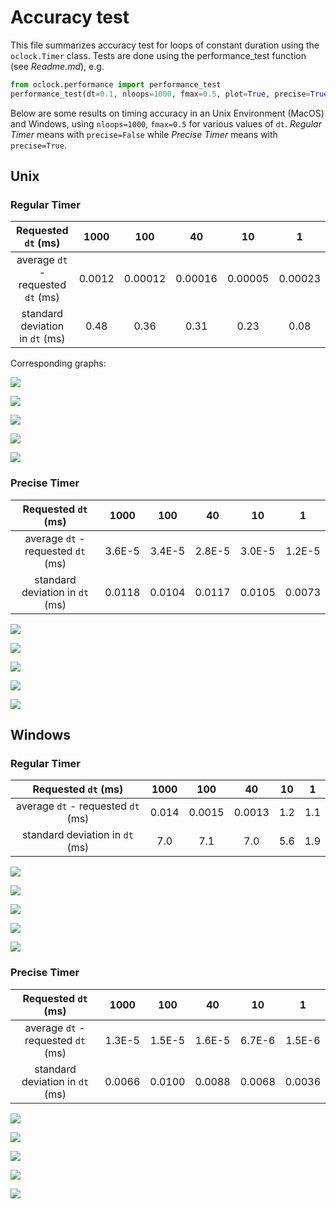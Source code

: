 
# Accuracy test

This file summarizes accuracy test for loops of constant duration using the `oclock.Timer` class. Tests are done using the performance_test function (see *Readme.md*), e.g.
```python
from oclock.performance import performance_test
performance_test(dt=0.1, nloops=1000, fmax=0.5, plot=True, precise=True)
```

Below are some results on timing accuracy in an Unix Environment (MacOS) and Windows, using `nloops=1000`, `fmax=0.5` for various values of `dt`. *Regular Timer* means with `precise=False` while *Precise Timer* means with `precise=True`.

## Unix

### Regular Timer

|         Requested `dt` (ms)        |  1000  |   100   |   40    |   10    |    1    |
|:----------------------------------:|:------:|:-------:|:-------:|:-------:|:-------:|
| average `dt` - requested `dt` (ms) | 0.0012 | 0.00012 | 0.00016 | 0.00005 | 0.00023 |
| standard deviation in `dt` (ms)    | 0.48   | 0.36    |   0.31  |  0.23   | 0.08    |

Corresponding graphs:

![](https://raw.githubusercontent.com/ovinc/oclock/master/media/img/timer_macos_1000ms.png)

![](https://raw.githubusercontent.com/ovinc/oclock/master/media/img/timer_macos_100ms.png)

![](https://raw.githubusercontent.com/ovinc/oclock/master/media/img/timer_macos_400ms.png)

![](https://raw.githubusercontent.com/ovinc/oclock/master/media/img/timer_macos_10ms.png)

![](https://raw.githubusercontent.com/ovinc/oclock/master/media/img/timer_macos_1ms.png)


### Precise Timer

|         Requested `dt` (ms)        |  1000  |   100   |   40    |   10    |    1    |
|:----------------------------------:|:------:|:-------:|:-------:|:-------:|:-------:|
| average `dt` - requested `dt` (ms) | 3.6E-5 | 3.4E-5  | 2.8E-5  | 3.0E-5  | 1.2E-5  |
| standard deviation in `dt` (ms)    | 0.0118 | 0.0104  | 0.0117  | 0.0105  | 0.0073  |

![](https://raw.githubusercontent.com/ovinc/oclock/master/media/img/precisetimer_macos_1000ms.png)

![](https://raw.githubusercontent.com/ovinc/oclock/master/media/img/precisetimer_macos_100ms.png)

![](https://raw.githubusercontent.com/ovinc/oclock/master/media/img/precisetimer_macos_400ms.png)

![](https://raw.githubusercontent.com/ovinc/oclock/master/media/img/precisetimer_macos_10ms.png)

![](https://raw.githubusercontent.com/ovinc/oclock/master/media/img/precisetimer_macos_1ms.png)


## Windows

### Regular Timer

|         Requested `dt` (ms)        | 1000  |   100   |   40    |   10    |  1  |
|:----------------------------------:|:-----:|:-------:|:-------:|:-------:|:---:|
| average `dt` - requested `dt` (ms) | 0.014 | 0.0015  | 0.0013  |  1.2    | 1.1 |
| standard deviation in `dt` (ms)    | 7.0   | 7.1     |  7.0    |  5.6    | 1.9 |


![](https://raw.githubusercontent.com/ovinc/oclock/master/media/img/timer_windows_1000ms.png)

![](https://raw.githubusercontent.com/ovinc/oclock/master/media/img/timer_windows_100ms.png)

![](https://raw.githubusercontent.com/ovinc/oclock/master/media/img/timer_windows_400ms.png)

![](https://raw.githubusercontent.com/ovinc/oclock/master/media/img/timer_windows_10ms.png)

![](https://raw.githubusercontent.com/ovinc/oclock/master/media/img/timer_windows_1ms.png)


### Precise Timer


|         Requested `dt` (ms)        |  1000  |   100   |   40    |   10    |    1    |
|:----------------------------------:|:------:|:-------:|:-------:|:-------:|:-------:|
| average `dt` - requested `dt` (ms) | 1.3E-5 | 1.5E-5  | 1.6E-5  | 6.7E-6  | 1.5E-6  |
| standard deviation in `dt` (ms)    | 0.0066 | 0.0100  | 0.0088  | 0.0068  | 0.0036  |


![](https://raw.githubusercontent.com/ovinc/oclock/master/media/img/precisetimer_windows_1000ms.png)

![](https://raw.githubusercontent.com/ovinc/oclock/master/media/img/precisetimer_windows_100ms.png)

![](https://raw.githubusercontent.com/ovinc/oclock/master/media/img/precisetimer_windows_400ms.png)

![](https://raw.githubusercontent.com/ovinc/oclock/master/media/img/precisetimer_windows_10ms.png)

![](https://raw.githubusercontent.com/ovinc/oclock/master/media/img/precisetimer_windows_1ms.png)